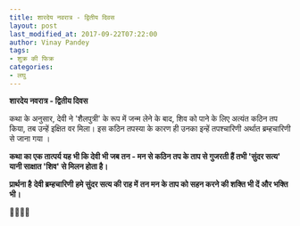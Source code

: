 ```yaml
---
title: शारदेय नवरात्र - द्वितीय दिवस
layout: post
last_modified_at: 2017-09-22T07:22:00
author: Vinay Pandey
tags:
- शुक्र की फिक्र
categories:
- लघु
---
```

**शारदेय नवरात्र - द्वितीय दिवस**

कथा के अनुसार, देवी ने 'शैलपुत्री' के रूप में जन्म लेने के बाद, शिव को पाने के लिए अत्यंत कठिन तप किया, तब उन्हें इक्षित वर मिला। इस कठिन तपस्या के कारण ही उनका इन्हें तपश्चारिणी अर्थात ब्रम्हचारिणी से जाना गया ।

**कथा का एक तात्पर्य यह भी कि देवी भी जब तन - मन से कठिन तप के ताप से गुजरती हैं तभी 'सुंदर सत्य' यानी साक्षात 'शिव' से मिलन होता है।**

**प्रार्थना है**
**देवी ब्रम्हचारिणी**
**हमे सुंदर सत्य की राह में**
**तन मन के ताप को सहन करने की शक्ति भी दें और भक्ति भी।**

🙏🌷🌷🙏


